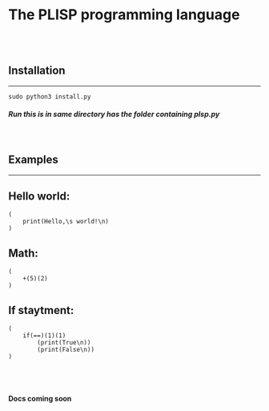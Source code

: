 # The PLISP programming language
<br>
<br>

## Installation
---

```
sudo python3 install.py
```
##### Run this is in same directory has the folder containing plsp.py
<br>

## Examples
---


## Hello world:
```
(
    print(Hello,\s world!\n)
)
```
## Math:
```
(
    +(5)(2)
)
```
## If staytment:
```
(
    if(==)(1)(1)
        (print(True\n))
        (print(False\n))
)
```
<br>
<br>

#### **Docs coming soon**